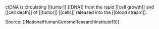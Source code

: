 ctDNA is circulating [[tumor]] [[DNA]] from the rapid [[cell growth]] and [[cell death]] of [[tumor]] [[cells]] released into the [[blood stream]].

Source: [[NationalHumanGenomeResearchInstitute18]]